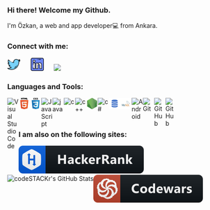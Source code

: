 <img src="https://camo.githubusercontent.com/992babdffd8c74a1502de375fbdf7e4d54773242/68747470733a2f2f6d656469612e67697068792e636f6d2f6d656469612f53576f536b4e36447854737a71494b4571762f67697068792e676966" alt="" style="max-width:100%;">

### Hi there! Welcome my Github.

<p> I'm Özkan, a web and app developer💻 from Ankara.</p>

### Connect with me:
<p align="left">
<a href="https://https://twitter.com/smzozkn/" rel="nofollow"><img height="30" src="https://raw.githubusercontent.com/AbhishekMaira10/AbhishekMaira10/master/Resources/png/twitter.png?raw=true" style="max-width:100%;"></a>&nbsp;&nbsp;&nbsp;&nbsp;&nbsp;
<a href="https://www.linkedin.com/in/%C3%B6zkan-semiz/" rel="nofollow"><img height="30" src="https://raw.githubusercontent.com/AbhishekMaira10/AbhishekMaira10/master/linkedin.png?raw=true" style="max-width:100%;"></a>&nbsp;&nbsp;&nbsp;&nbsp;&nbsp;
<a href="https://www.instagram.com/ozkan.semiz/" rel="nofollow"><img height="30" src="https://camo.githubusercontent.com/637772cbaceb1bb40d33869c0839a38db0eadf25b87f5cb6ba005bd9ea207f59/68747470733a2f2f696d6167652e666c617469636f6e2e636f6d2f69636f6e732f7376672f3732352f3732353237382e737667" data-canonical-src="https://image.flaticon.com/icons/svg/725/725278.svg" style="max-width:100%;"></a>&nbsp;&nbsp;&nbsp;&nbsp;&nbsp;
</p>


### Languages and Tools:

<img align="left" alt="Visual Studio Code" width="26px" src="https://www.flaticon.com/svg/vstatic/svg/906/906324.svg?token=exp=1613757593~hmac=f5417ae22a704517b20d0c03379e7ca9" />
<img align="left" alt="HTML5" width="26px" src="https://raw.githubusercontent.com/github/explore/80688e429a7d4ef2fca1e82350fe8e3517d3494d/topics/html/html.png" />
<img align="left" alt="CSS3" width="26px" src="https://raw.githubusercontent.com/github/explore/80688e429a7d4ef2fca1e82350fe8e3517d3494d/topics/css/css.png" />
<img align="left" alt="JavaScript" width="26px" src="https://www.flaticon.com/premium-icon/icons/svg/3097/3097978.svg" />
<img align="left" alt="java" width="26px" src="https://www.flaticon.com/svg/vstatic/svg/226/226777.svg?token=exp=1613774945~hmac=6f9cb72420200a24aebf2c083bc443a0" />
<img align="left" alt="c" width="26px" src="https://www.flaticon.com/svg/vstatic/svg/3600/3600912.svg?token=exp=1613757494~hmac=cbd8da4fca4c3092f99a40352d87f689" />
<img align="left" alt="c++" width="26px" src="https://www.flaticon.com/svg/vstatic/svg/919/919841.svg?token=exp=1613774968~hmac=68ddb93567ee0273131b1ea37c2bdb45" />
<img align="left" alt="Node.js" width="26px" src="https://raw.githubusercontent.com/github/explore/80688e429a7d4ef2fca1e82350fe8e3517d3494d/topics/nodejs/nodejs.png" />
<img align="left" alt="c#" width="26px" src="https://www.flaticon.com/svg/vstatic/svg/381/381704.svg?token=exp=1613757556~hmac=073a30af1490fa5cabc532b9966447ef" />
<img align="left" alt="SQL" width="26px" src="https://raw.githubusercontent.com/github/explore/80688e429a7d4ef2fca1e82350fe8e3517d3494d/topics/sql/sql.png" />
<img align="left" alt="MySQL" width="26px" src="https://raw.githubusercontent.com/github/explore/80688e429a7d4ef2fca1e82350fe8e3517d3494d/topics/mysql/mysql.png" />
<img align="left" alt="Android" width="26px" src="https://www.flaticon.com/premium-icon/icons/svg/2504/2504881.svg" />
<img align="left" alt="Git" width="26px" src="https://camo.githubusercontent.com/edd3031a0956c904634f9a394267a6ba61e9a0bb95c9512a1fbc0725b4014d03/68747470733a2f2f696d672e736869656c64732e696f2f62616467652f2d4769742d626c61636b3f7374796c653d666c61742d737175617265266c6f676f3d676974" />
<img align="left" alt="GitHub" width="26px" src="https://camo.githubusercontent.com/85dc47a56a4e73ae7b6e64b3b4416785497e74219ae179ae8faaaca10d5a78d9/68747470733a2f2f696d672e736869656c64732e696f2f62616467652f2d4769744875622d3138313731373f7374796c653d666c61742d737175617265266c6f676f3d676974687562" />
<img align="left" alt="GitHub" width="26px" src="https://camo.githubusercontent.com/392fa71fd2737088b6d21ba33f3d2fb6e1ac7c61142cdbe56c1d688ecf781ab8/68747470733a2f2f696d672e736869656c64732e696f2f62616467652f2d4d6f6e676f44422d626c61636b3f7374796c653d666c61742d737175617265266c6f676f3d6d6f6e676f6462" />


<br />
<br />
<br />

### I am also on the following sites:
<a href="https://www.hackerrank.com/ozknsmz" rel="nofollow">
    <img src="https://raw.githubusercontent.com/AbhishekMaira10/AbhishekMaira10/master/Resources/svg/hackerrank.svg" alt="hackerrank" style="max-width:100%;">
  </a>
  <a href="https://www.codewars.com/dashboard" rel="nofollow">
    <img src="https://raw.githubusercontent.com/AbhishekMaira10/AbhishekMaira10/master/Resources/svg/codewars.svg" alt="codewars" style="max-width:100%;">
  </a>
  <img align="left" alt="codeSTACKr's GitHub Stats" src="https://github-readme-stats.codestackr.vercel.app/api?username=ozknsmz&show_icons=true&hide_border=true" />



[twitter]: https://twitter.com/smzozkn
[instagram]: https://www.instagram.com/ozkan.semiz
[linkedin]: https://www.linkedin.com/in/%C3%B6zkan-semiz/
